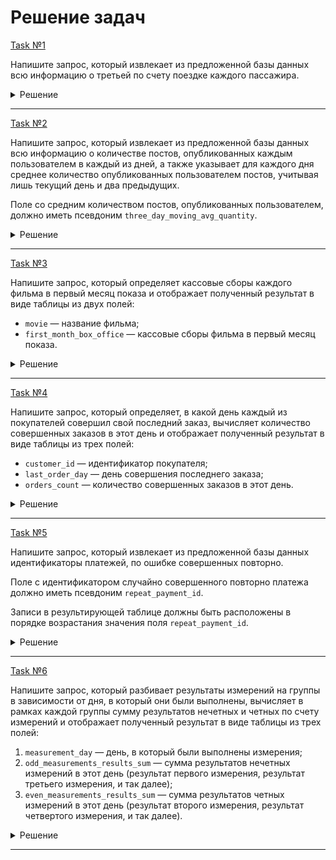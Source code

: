 # Решение задач

[Task №1](https://stepik.org/lesson/1264341/step/1?unit=1278471)

Напишите запрос, который извлекает из предложенной базы данных всю информацию о третьей по счету поездке каждого пассажира.

<details>
  <summary>Решение</summary>

  ```sql
  WITH RideNumber AS (
      SELECT Rides.*,
             ROW_NUMBER() OVER (PARTITION BY passenger_id) AS num
      FROM Rides
  )
  
  SELECT passenger_id, amount, requested_on
  FROM RideNumber
  WHERE num = 3;
  ```

</details>

---

[Task №2](https://stepik.org/lesson/1264341/step/2?unit=1278471)

Напишите запрос, который извлекает из предложенной базы данных всю информацию о количестве постов, опубликованных каждым пользователем в каждый из дней, а также указывает для каждого дня среднее количество опубликованных пользователем постов, учитывая лишь текущий день и два предыдущих.

Поле со средним количеством постов, опубликованных пользователем, должно иметь псевдоним `three_day_moving_avg_quantity`. 

<details>
  <summary>Решение</summary>

  ```sql
  SELECT Posts.*,
         AVG(quantity) OVER three_day_posts AS three_day_moving_avg_quantity
  FROM Posts
  WINDOW three_day_posts AS (PARTITION BY user_id ORDER BY day RANGE BETWEEN INTERVAL 2 DAY PRECEDING AND CURRENT ROW);
  ```

</details>

---

[Task №3](https://stepik.org/lesson/1264341/step/3?unit=1278471)

Напишите запрос, который определяет кассовые сборы каждого фильма в первый месяц показа и отображает полученный результат в виде таблицы из двух полей:

* `movie` — название фильма;
* `first_month_box_office` — кассовые сборы фильма в первый месяц показа.

<details>
  <summary>Решение</summary>

  ```sql
  WITH NumberedMonthForMovie AS (
      SELECT BoxOffice.*,
             ROW_NUMBER() OVER (PARTITION BY movie ORDER BY month) AS movie_number
      FROM BoxOffice
  )
  
  SELECT movie, amount AS first_month_box_office
  FROM NumberedMonthForMovie
  WHERE movie_number = 1;
  ```

</details>

---

[Task №4](https://stepik.org/lesson/1264341/step/4?unit=1278471)

Напишите запрос, который определяет, в какой день каждый из покупателей совершил свой последний заказ, вычисляет количество совершенных заказов в этот день и отображает полученный результат в виде таблицы из трех полей:

* `customer_id` — идентификатор покупателя;
* `last_order_day` — день совершения последнего заказа;
* `orders_count` — количество совершенных заказов в этот день.

<details>
  <summary>Решение</summary>

  ```sql
  WITH LastOrderDay AS (
      SELECT Orders.*,
             DATE(LAST_VALUE(purchased_on) OVER last_orders) AS last_order_day
      FROM Orders
      WINDOW last_orders AS (PARTITION BY customer_id ROWS BETWEEN UNBOUNDED PRECEDING AND UNBOUNDED FOLLOWING)
  )
  
  SELECT customer_id, last_order_day, COUNT(*) AS orders_count
  FROM LastOrderDay
  WHERE DATE(purchased_on) = last_order_day
  GROUP BY customer_id, last_order_day;
  ```

</details>

---

[Task №5](https://stepik.org/lesson/1264341/step/5?unit=1278471)

Напишите запрос, который извлекает из предложенной базы данных идентификаторы платежей, по ошибке совершенных повторно.

Поле с идентификатором случайно совершенного повторно платежа должно иметь псевдоним `repeat_payment_id`.

Записи в результирующей таблице должны быть расположены в порядке возрастания значения поля `repeat_payment_id`.

<details>
  <summary>Решение</summary>

  ```sql
  WITH PrecedingDateTime AS (
      SELECT Payments.*,
             LAG(completed_on, 1) OVER user_payments AS prev_datetime
      FROM Payments 
      WINDOW user_payments AS (PARTITION BY user_id, card_id, amount ORDER BY id)
  )
  
  SELECT id AS repeat_payment_id
  FROM PrecedingDateTime
  WHERE TIMESTAMPDIFF(SECOND, prev_datetime, completed_on) <= 600
  ORDER BY repeat_payment_id;
  ```

</details>

---

[Task №6](https://stepik.org/lesson/1264341/step/6?unit=1278471)

Напишите запрос, который разбивает результаты измерений на группы в зависимости от дня, в который они были выполнены, вычисляет в рамках каждой группы сумму результатов нечетных и четных по счету измерений и отображает полученный результат в виде таблицы из трех полей:

1. `measurement_day` — день, в который были выполнены измерения;
2. `odd_measurements_results_sum` — сумма результатов нечетных измерений в этот день (результат первого измерения, результат третьего измерения, и так далее);
3. `even_measurements_results_sum` — сумма результатов четных измерений в этот день (результат второго измерения, результат четвертого измерения, и так далее).

<details>
  <summary>Решение</summary>

  ```sql
  WITH NumberedMeasurement AS (
      SELECT Measurements.*,
             ROW_NUMBER() OVER (PARTITION BY DATE(received_on) ORDER BY received_on) AS number_measurement
      FROM Measurements
  )
  
  SELECT DATE(received_on) AS measurement_day,
         SUM(IF(number_measurement mod 2 != 0, result, 0)) AS odd_measurements_results_sum,
         SUM(IF(number_measurement mod 2 = 0, result, 0)) AS even_measurements_results_sum
  FROM NumberedMeasurement
  GROUP BY measurement_day;
  ```

</details>

---

